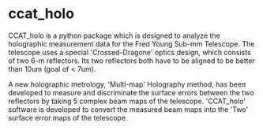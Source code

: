 # ccat_holo

CCAT_holo is a python package which is designed to analyze the holographic measurement data for the Fred Young Sub-mm Telescope. The telescope uses a special 'Crossed-Dragone' optics design, which consists of two 6-m reflectors. Its two reflectors both have to be aligned to be better than 10um (goal of < 7um). 

A new holographic metrology, 'Multi-map' Holography method, has been developed to measure and discriminate the surface errors between the two reflectors by taking 5 complex beam maps of the telescope. 'CCAT_holo' software is developed to convert the measured beam maps into the 'Two' surface error maps of the telescope. 




